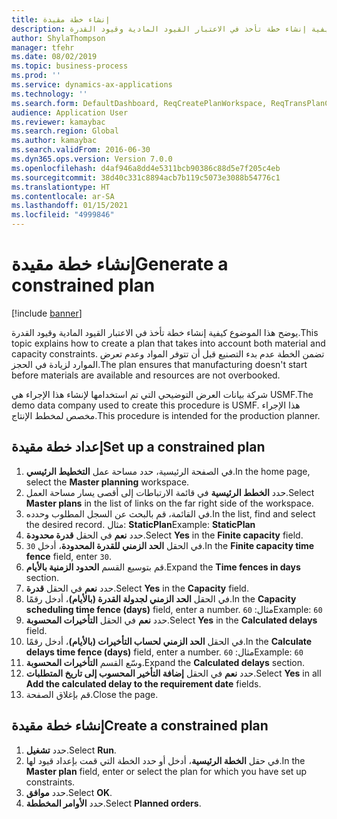 ```yaml
---
title: إنشاء خطة مقيدة
description: يوضح هذا الموضوع كيفية إنشاء خطة تأخذ في الاعتبار القيود المادية وقيود القدرة.
author: ShylaThompson
manager: tfehr
ms.date: 08/02/2019
ms.topic: business-process
ms.prod: ''
ms.service: dynamics-ax-applications
ms.technology: ''
ms.search.form: DefaultDashboard, ReqCreatePlanWorkspace, ReqTransPlanCard, ReqPlanSched
audience: Application User
ms.reviewer: kamaybac
ms.search.region: Global
ms.author: kamaybac
ms.search.validFrom: 2016-06-30
ms.dyn365.ops.version: Version 7.0.0
ms.openlocfilehash: d4af946a8dd4e5311bcb90386c88d5e7f205c4eb
ms.sourcegitcommit: 38d40c331c8894acb7b119c5073e3088b54776c1
ms.translationtype: HT
ms.contentlocale: ar-SA
ms.lasthandoff: 01/15/2021
ms.locfileid: "4999846"
---
```

# <a name="generate-a-constrained-plan"></a><span data-ttu-id="b827f-103">إنشاء خطة مقيدة</span><span class="sxs-lookup"><span data-stu-id="b827f-103">Generate a constrained plan</span></span>

[!include [banner](../../includes/banner.md)]

<span data-ttu-id="b827f-104">يوضح هذا الموضوع كيفية إنشاء خطة تأخذ في الاعتبار القيود المادية وقيود القدرة.</span><span class="sxs-lookup"><span data-stu-id="b827f-104">This topic explains how to create a plan that takes into account both material and capacity constraints.</span></span> <span data-ttu-id="b827f-105">تضمن الخطة عدم بدء التصنيع قبل أن تتوفر المواد وعدم تعرض الموارد لزيادة في الحجز.</span><span class="sxs-lookup"><span data-stu-id="b827f-105">The plan ensures that manufacturing doesn't start before materials are available and resources are not overbooked.</span></span> 

<span data-ttu-id="b827f-106">شركة بيانات العرض التوضيحي التي تم استخدامها لإنشاء هذا الإجراء هي USMF.</span><span class="sxs-lookup"><span data-stu-id="b827f-106">The demo data company used to create this procedure is USMF.</span></span> <span data-ttu-id="b827f-107">هذا الإجراء مخصص لمخطط الإنتاج‬.</span><span class="sxs-lookup"><span data-stu-id="b827f-107">This procedure is intended for the production planner.</span></span>


## <a name="set-up-a-constrained-plan"></a><span data-ttu-id="b827f-108">إعداد خطة مقيدة</span><span class="sxs-lookup"><span data-stu-id="b827f-108">Set up a constrained plan</span></span>
1. <span data-ttu-id="b827f-109">في الصفحة الرئيسية، حدد مساحة عمل **التخطيط الرئيسي**.</span><span class="sxs-lookup"><span data-stu-id="b827f-109">In the home page, select the **Master planning** workspace.</span></span>
2. <span data-ttu-id="b827f-110">حدد **الخطط الرئيسية** في قائمة الارتباطات إلى أقصى يسار مساحة العمل.</span><span class="sxs-lookup"><span data-stu-id="b827f-110">Select **Master plans** in the list of links on the far right side of the workspace.</span></span>
3. <span data-ttu-id="b827f-111">في القائمة، قم بالبحث عن السجل المطلوب وحدده.</span><span class="sxs-lookup"><span data-stu-id="b827f-111">In the list, find and select the desired record.</span></span> <span data-ttu-id="b827f-112">مثال: **StaticPlan**</span><span class="sxs-lookup"><span data-stu-id="b827f-112">Example: **StaticPlan**</span></span>  
4. <span data-ttu-id="b827f-113">حدد **نعم** في الحقل **قدرة محدودة‬**.</span><span class="sxs-lookup"><span data-stu-id="b827f-113">Select **Yes** in the **Finite capacity** field.</span></span>
5. <span data-ttu-id="b827f-114">في الحقل **الحد الزمني للقدرة المحدودة‬**، أدخل `30`.</span><span class="sxs-lookup"><span data-stu-id="b827f-114">In the **Finite capacity time fence** field, enter `30`.</span></span>
6. <span data-ttu-id="b827f-115">قم بتوسيع القسم **الحدود الزمنية بالأيام**.</span><span class="sxs-lookup"><span data-stu-id="b827f-115">Expand the **Time fences in days** section.</span></span>
7. <span data-ttu-id="b827f-116">حدد **نعم** في الحقل **قدرة**.</span><span class="sxs-lookup"><span data-stu-id="b827f-116">Select **Yes** in the **Capacity** field.</span></span>
8. <span data-ttu-id="b827f-117">في الحقل **الحد الزمني لجدولة القدرة (بالأيام)‬**، أدخل رقمًا.</span><span class="sxs-lookup"><span data-stu-id="b827f-117">In the **Capacity scheduling time fence (days)** field, enter a number.</span></span> <span data-ttu-id="b827f-118">مثال: `60`</span><span class="sxs-lookup"><span data-stu-id="b827f-118">Example: `60`</span></span>  
9. <span data-ttu-id="b827f-119">حدد **نعم** في الحقل **التأخيرات المحسوبة**‬.</span><span class="sxs-lookup"><span data-stu-id="b827f-119">Select **Yes** in the **Calculated delays** field.</span></span>
10. <span data-ttu-id="b827f-120">في الحقل **الحد الزمني لحساب التأخيرات (بالأيام)‬‬**، أدخل رقمًا.</span><span class="sxs-lookup"><span data-stu-id="b827f-120">In the **Calculate delays time fence (days)** field, enter a number.</span></span> <span data-ttu-id="b827f-121">مثال: `60`</span><span class="sxs-lookup"><span data-stu-id="b827f-121">Example: `60`</span></span> 
11. <span data-ttu-id="b827f-122">وسّع القسم **التأخيرات المحسوبة**.</span><span class="sxs-lookup"><span data-stu-id="b827f-122">Expand the **Calculated delays** section.</span></span>
12. <span data-ttu-id="b827f-123">حدد **نعم** في الحقل **إضافة التأخير المحسوب إلى تاريخ المتطلبات**‬.</span><span class="sxs-lookup"><span data-stu-id="b827f-123">Select **Yes** in all **Add the calculated delay to the requirement date** fields.</span></span>
13. <span data-ttu-id="b827f-124">قم بإغلاق الصفحة.</span><span class="sxs-lookup"><span data-stu-id="b827f-124">Close the page.</span></span>

## <a name="create-a-constrained-plan"></a><span data-ttu-id="b827f-125">إنشاء خطة مقيدة</span><span class="sxs-lookup"><span data-stu-id="b827f-125">Create a constrained plan</span></span>
1. <span data-ttu-id="b827f-126">حدد **تشغيل**.</span><span class="sxs-lookup"><span data-stu-id="b827f-126">Select **Run**.</span></span>
2. <span data-ttu-id="b827f-127">في حقل **الخطة الرئيسية**، أدخل أو حدد الخطة التي قمت بإعداد قيود لها.</span><span class="sxs-lookup"><span data-stu-id="b827f-127">In the **Master plan** field, enter or select the plan for which you have set up constraints.</span></span>  
3. <span data-ttu-id="b827f-128">حدد **موافق**.</span><span class="sxs-lookup"><span data-stu-id="b827f-128">Select **OK**.</span></span>
4. <span data-ttu-id="b827f-129">حدد **الأوامر المخططة‬**.</span><span class="sxs-lookup"><span data-stu-id="b827f-129">Select **Planned orders**.</span></span>

